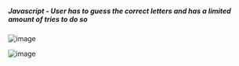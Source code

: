 ##### Javascript - User has to guess the correct letters and has a limited amount of tries to do so





![image](https://cloud.githubusercontent.com/assets/18251657/22579553/05d4daf2-e99f-11e6-9881-edd4184abfcf.png)


![image](https://cloud.githubusercontent.com/assets/18251657/22579556/0bf3b6e2-e99f-11e6-8c4c-7f1900a5b629.png)
